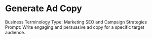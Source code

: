 # Generate Ad Copy

Business Terminology Type: Marketing SEO and Campaign Strategies
Prompt: Write engaging and persuasive ad copy for a specific target audience.